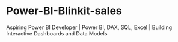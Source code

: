 # Power-BI-Blinkit-sales
Aspiring Power BI Developer | Power BI, DAX, SQL, Excel | Building Interactive Dashboards and Data Models
